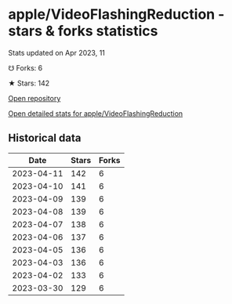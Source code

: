 # apple/VideoFlashingReduction - stars & forks statistics

Stats updated on Apr 2023, 11

☋ Forks: 6

★ Stars: 142

[Open repository](https://github.com/apple/VideoFlashingReduction)

[Open detailed stats for apple/VideoFlashingReduction](https://reviewgithub.com/rep/apple/VideoFlashingReduction)

## Historical data
| Date | Stars | Forks |
|------|-------|-------|
| 2023-04-11 | 142 | 6 | 
| 2023-04-10 | 141 | 6 | 
| 2023-04-09 | 139 | 6 | 
| 2023-04-08 | 139 | 6 | 
| 2023-04-07 | 138 | 6 | 
| 2023-04-06 | 137 | 6 | 
| 2023-04-05 | 136 | 6 | 
| 2023-04-03 | 136 | 6 | 
| 2023-04-02 | 133 | 6 | 
| 2023-03-30 | 129 | 6 | 


